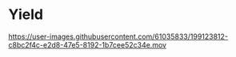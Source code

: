 # Yield


https://user-images.githubusercontent.com/61035833/199123812-c8bc2f4c-e2d8-47e5-8192-1b7cee52c34e.mov



